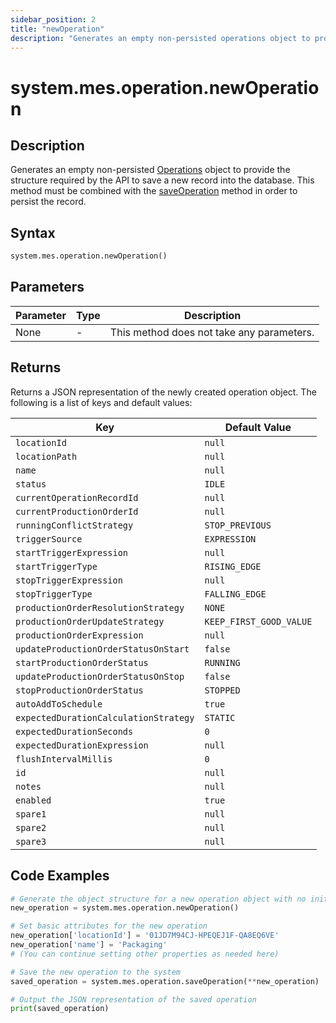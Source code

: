 ```yaml
---
sidebar_position: 2
title: "newOperation"
description: "Generates an empty non-persisted operations object to provide the structure to save a new record into the database."
---
```


# system.mes.operation.newOperation

## Description

Generates an empty non-persisted [Operations](../../data-model/operation-model/operation) object to provide the structure required by the API
to save a new record into the database. This method must be combined with the [saveOperation](./save-operation) method in order to persist the record.

## Syntax

```python
system.mes.operation.newOperation()
```

## Parameters

| Parameter | Type | Description                               |
| --------- | ---- | ----------------------------------------- |
| None      | -    | This method does not take any parameters. |

## Returns

Returns a JSON representation of the newly created operation object. The following is a list of keys and default values:

| Key                                   | Default Value           |
| ------------------------------------- | ----------------------- |
| `locationId`                          | `null`                  |
| `locationPath`                        | `null`                  |
| `name`                                | `null`                  |
| `status`                              | `IDLE`                  |
| `currentOperationRecordId`            | `null`                  |
| `currentProductionOrderId`            | `null`                  |
| `runningConflictStrategy`             | `STOP_PREVIOUS`         |
| `triggerSource`                       | `EXPRESSION`            |
| `startTriggerExpression`              | `null`                  |
| `startTriggerType`                    | `RISING_EDGE`           |
| `stopTriggerExpression`               | `null`                  |
| `stopTriggerType`                     | `FALLING_EDGE`          |
| `productionOrderResolutionStrategy`   | `NONE`                  |
| `productionOrderUpdateStrategy`       | `KEEP_FIRST_GOOD_VALUE` |
| `productionOrderExpression`           | `null`                  |
| `updateProductionOrderStatusOnStart`  | `false`                 |
| `startProductionOrderStatus`          | `RUNNING`               |
| `updateProductionOrderStatusOnStop`   | `false`                 |
| `stopProductionOrderStatus`           | `STOPPED`               |
| `autoAddToSchedule`                   | `true`                  |
| `expectedDurationCalculationStrategy` | `STATIC`                |
| `expectedDurationSeconds`             | `0`                     |
| `expectedDurationExpression`          | `null`                  |
| `flushIntervalMillis`                 | `0`                     |
| `id`                                  | `null`                  |
| `notes`                               | `null`                  |
| `enabled`                             | `true`                  |
| `spare1`                              | `null`                  |
| `spare2`                              | `null`                  |
| `spare3`                              | `null`                  |

## Code Examples

```python
# Generate the object structure for a new operation object with no initial arguments
new_operation = system.mes.operation.newOperation()

# Set basic attributes for the new operation
new_operation['locationId'] = '01JD7M94CJ-HPEQEJ1F-QA8EQ6VE'
new_operation['name'] = 'Packaging'
# (You can continue setting other properties as needed here)

# Save the new operation to the system
saved_operation = system.mes.operation.saveOperation(**new_operation)

# Output the JSON representation of the saved operation
print(saved_operation)
```
